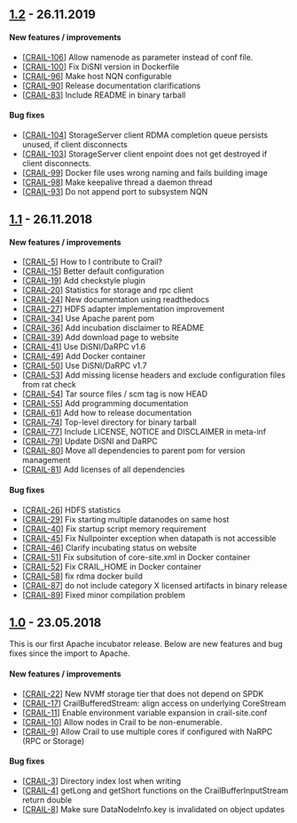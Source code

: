 <!--
{% comment %}
Licensed to the Apache Software Foundation (ASF) under one or more
contributor license agreements.  See the NOTICE file distributed with
this work for additional information regarding copyright ownership.
The ASF licenses this file to You under the Apache License, Version 2.0
(the "License"); you may not use this file except in compliance with
the License.  You may obtain a copy of the License at

   http://www.apache.org/licenses/LICENSE-2.0

Unless required by applicable law or agreed to in writing, software
distributed under the License is distributed on an "AS IS" BASIS,
WITHOUT WARRANTIES OR CONDITIONS OF ANY KIND, either express or implied.
See the License for the specific language governing permissions and
limitations under the License.
{% endcomment %}
-->
## [1.2](https://github.com/apache/incubator-crail/tree/v1.2) - 26.11.2019

#### New features / improvements

* [[CRAIL-106](https://jira.apache.org/jira/projects/CRAIL/issues/CRAIL-106)] Allow namenode as parameter instead of conf file.
* [[CRAIL-100](https://jira.apache.org/jira/projects/CRAIL/issues/CRAIL-100)] Fix DiSNI version in Dockerfile
* [[CRAIL-96](https://jira.apache.org/jira/projects/CRAIL/issues/CRAIL-96)]   Make host NQN configurable
* [[CRAIL-90](https://jira.apache.org/jira/projects/CRAIL/issues/CRAIL-90)]   Release documentation clarifications
* [[CRAIL-83](https://jira.apache.org/jira/projects/CRAIL/issues/CRAIL-83)]   Include README in binary tarball



#### Bug fixes

* [[CRAIL-104](https://jira.apache.org/jira/projects/CRAIL/issues/CRAIL-104)] StorageServer client RDMA completion queue persists unused, if client disconnects
* [[CRAIL-103](https://jira.apache.org/jira/projects/CRAIL/issues/CRAIL-103)] StorageServer client enpoint does not get destroyed if client disconnects.
* [[CRAIL-99](https://jira.apache.org/jira/projects/CRAIL/issues/CRAIL-99)]   Docker file uses wrong naming and fails building image
* [[CRAIL-98](https://jira.apache.org/jira/projects/CRAIL/issues/CRAIL-98)]   Make keepalive thread a daemon thread
* [[CRAIL-93](https://jira.apache.org/jira/projects/CRAIL/issues/CRAIL-93)]   Do not append port to subsystem NQN



## [1.1](https://github.com/apache/incubator-crail/tree/v1.1) - 26.11.2018

#### New features / improvements

* [[CRAIL-5](https://jira.apache.org/jira/projects/CRAIL/issues/CRAIL-5)] How to I contribute to Crail?
* [[CRAIL-15](https://jira.apache.org/jira/projects/CRAIL/issues/CRAIL-15)] Better default configuration
* [[CRAIL-19](https://jira.apache.org/jira/projects/CRAIL/issues/CRAIL-19)] Add checkstyle plugin
* [[CRAIL-20](https://jira.apache.org/jira/projects/CRAIL/issues/CRAIL-20)] Statistics for storage and rpc client
* [[CRAIL-24](https://jira.apache.org/jira/projects/CRAIL/issues/CRAIL-24)] New documentation using readthedocs
* [[CRAIL-27](https://jira.apache.org/jira/projects/CRAIL/issues/CRAIL-27)] HDFS adapter implementation improvement
* [[CRAIL-34](https://jira.apache.org/jira/projects/CRAIL/issues/CRAIL-34)] Use Apache parent pom
* [[CRAIL-36](https://jira.apache.org/jira/projects/CRAIL/issues/CRAIL-36)] Add incubation disclaimer to README
* [[CRAIL-39](https://jira.apache.org/jira/projects/CRAIL/issues/CRAIL-39)] Add download page to website
* [[CRAIL-41](https://jira.apache.org/jira/projects/CRAIL/issues/CRAIL-41)] Use DiSNI/DaRPC v1.6
* [[CRAIL-49](https://jira.apache.org/jira/projects/CRAIL/issues/CRAIL-49)] Add Docker container
* [[CRAIL-50](https://jira.apache.org/jira/projects/CRAIL/issues/CRAIL-50)] Use DiSNI/DaRPC v1.7
* [[CRAIL-53](https://jira.apache.org/jira/projects/CRAIL/issues/CRAIL-53)] Add missing license headers and exclude configuration files from rat check
* [[CRAIL-54](https://jira.apache.org/jira/projects/CRAIL/issues/CRAIL-54)] Tar source files / scm tag is now HEAD
* [[CRAIL-55](https://jira.apache.org/jira/projects/CRAIL/issues/CRAIL-55)] Add programming documentation
* [[CRAIL-61](https://jira.apache.org/jira/projects/CRAIL/issues/CRAIL-61)] Add how to release documentation
* [[CRAIL-74](https://jira.apache.org/jira/projects/CRAIL/issues/CRAIL-74)] Top-level directory for binary tarball
* [[CRAIL-77](https://jira.apache.org/jira/projects/CRAIL/issues/CRAIL-77)] Include LICENSE, NOTICE and DISCLAIMER in meta-inf
* [[CRAIL-79](https://jira.apache.org/jira/projects/CRAIL/issues/CRAIL-79)] Update DiSNI and DaRPC
* [[CRAIL-80](https://jira.apache.org/jira/projects/CRAIL/issues/CRAIL-80)] Move all dependencies to parent pom for version management
* [[CRAIL-81](https://jira.apache.org/jira/projects/CRAIL/issues/CRAIL-81)] Add licenses of all dependencies



#### Bug fixes

* [[CRAIL-26](https://jira.apache.org/jira/projects/CRAIL/issues/CRAIL-26)] HDFS statistics
* [[CRAIL-29](https://jira.apache.org/jira/projects/CRAIL/issues/CRAIL-29)] Fix starting multiple datanodes on same host
* [[CRAIL-40](https://jira.apache.org/jira/projects/CRAIL/issues/CRAIL-40)] Fix startup script memory requirement
* [[CRAIL-45](https://jira.apache.org/jira/projects/CRAIL/issues/CRAIL-45)] Fix Nullpointer exception when datapath is not accessible
* [[CRAIL-46](https://jira.apache.org/jira/projects/CRAIL/issues/CRAIL-46)] Clarify incubating status on website
* [[CRAIL-51](https://jira.apache.org/jira/projects/CRAIL/issues/CRAIL-51)] Fix subsitution of core-site.xml in Docker container
* [[CRAIL-52](https://jira.apache.org/jira/projects/CRAIL/issues/CRAIL-52)] Fix CRAIL_HOME in Docker container
* [[CRAIL-58](https://jira.apache.org/jira/projects/crail/issues/crail-58)] fix rdma docker build
* [[CRAIL-87](https://jira.apache.org/jira/projects/crail/issues/crail-87)] do not include category X licensed artifacts in binary release
* [[CRAIL-89](https://jira.apache.org/jira/projects/CRAIL/issues/CRAIL-89)] Fixed minor compilation problem

## [1.0](https://github.com/apache/incubator-crail/tree/v1.0) - 23.05.2018

This is our first Apache incubator release. Below are new features and bug fixes since the import to Apache.

#### New features / improvements

* [[CRAIL-22](https://issues.apache.org/jira/projects/CRAIL/issues/CRAIL-22)] New NVMf storage tier that does not depend on SPDK
* [[CRAIL-17](https://issues.apache.org/jira/projects/CRAIL/issues/CRAIL-17)] CrailBufferedStream: align access on underlying CoreStream
* [[CRAIL-11](https://issues.apache.org/jira/projects/CRAIL/issues/CRAIL-11)] Enable environment variable expansion in crail-site.conf
* [[CRAIL-10](https://issues.apache.org/jira/projects/CRAIL/issues/CRAIL-10)] Allow nodes in Crail to be non-enumerable.
* [[CRAIL-9](https://issues.apache.org/jira/projects/CRAIL/issues/CRAIL-9)] Allow Crail to use multiple cores if configured with NaRPC (RPC or Storage)

#### Bug fixes

* [[CRAIL-3](https://issues.apache.org/jira/projects/CRAIL/issues/CRAIL-3)] Directory index lost when writing
* [[CRAIL-4](https://issues.apache.org/jira/projects/CRAIL/issues/CRAIL-4)] getLong and getShort functions on the CrailBufferInputStream return double
* [[CRAIL-8](https://issues.apache.org/jira/projects/CRAIL/issues/CRAIL-8)] Make sure DataNodeInfo.key is invalidated on object updates
